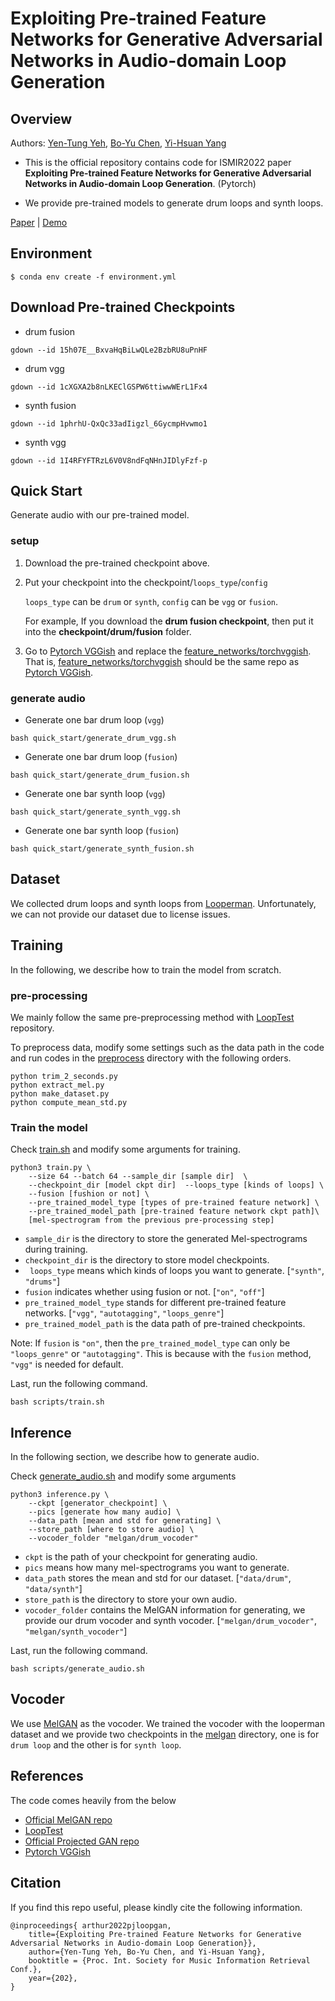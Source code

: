 # Exploiting Pre-trained Feature Networks for Generative Adversarial Networks in Audio-domain Loop Generation

## Overview 

Authors: [Yen-Tung Yeh](https://arthurddd.github.io/), [Bo-Yu Chen](https://paulyuchen.com/), [Yi-Hsuan Yang](http://mac.citi.sinica.edu.tw/~yang/)

* This is the official repository contains code for ISMIR2022 paper **Exploiting Pre-trained Feature Networks for Generative Adversarial Networks in Audio-domain Loop Generation**. (Pytorch)

* We provide pre-trained models to generate drum loops and synth loops.

[Paper]() | [Demo](https://arthurddd.github.io/PjLoopGAN/)

## Environment
```
$ conda env create -f environment.yml
```
## Download Pre-trained Checkpoints
* drum fusion 

```
gdown --id 15h07E__BxvaHqBiLwQLe2BzbRU8uPnHF
```
* drum vgg 

```
gdown --id 1cXGXA2b8nLKEClGSPW6ttiwwWErL1Fx4
``` 

* synth fusion 

```
gdown --id 1phrhU-QxQc33adIigzl_6GycmpHvwmo1
```

* synth vgg 

```
gdown --id 1I4RFYFTRzL6V0V8ndFqNHnJIDlyFzf-p
```

## Quick Start 

Generate audio with our pre-trained model. 

### setup 

1. Download the pre-trained checkpoint above.
2. Put your checkpoint into the checkpoint/```loops_type```/```config```
	
	```loops_type``` can be ```drum``` or ```synth```, ```config``` can be ```vgg``` or ```fusion```.
	
	For example, If you download the **drum fusion checkpoint**, then put it into the **checkpoint/drum/fusion** folder.  
3. Go to [Pytorch VGGish][vggish] and replace the [feature_networks/torchvggish](./feature_networks/torchvggish/). That is, [feature_networks/torchvggish](./feature_networks/torchvggish/) should be the same repo as [Pytorch VGGish][vggish].

### generate audio 
* Generate one bar drum loop (```vgg```)

```
bash quick_start/generate_drum_vgg.sh
```

* Generate one bar drum loop (```fusion```)

```
bash quick_start/generate_drum_fusion.sh
```

* Generate one bar synth loop (```vgg```)

```
bash quick_start/generate_synth_vgg.sh
```

* Generate one bar synth loop (```fusion```)

```
bash quick_start/generate_synth_fusion.sh
```
## Dataset

We collected drum loops and synth loops from [Looperman](https://www.looperman.com/). Unfortunately, we can not provide our dataset due to license issues. 

## Training 

In the following, we describe how to train the model from scratch.

### pre-processing 
We mainly follow the same pre-preprocessing method with [LoopTest](https://github.com/allenhung1025/LoopTest) repository.

To preprocess data, modify some settings such as the data path in the code and run codes in the [preprocess](./preprocess) directory with the following orders. 


```
python trim_2_seconds.py 
python extract_mel.py
python make_dataset.py
python compute_mean_std.py
```

### Train the model 

Check [train.sh](./scripts/train.sh) and modify some arguments for training.

```
python3 train.py \
    --size 64 --batch 64 --sample_dir [sample dir]  \
    --checkpoint_dir [model ckpt dir]  --loops_type [kinds of loops] \
    --fusion [fushion or not] \
    --pre_trained_model_type [types of pre-trained feature network] \ 
    --pre_trained_model_path [pre-trained feature network ckpt path]\
    [mel-spectrogram from the previous pre-processing step]
```

* ```sample_dir``` is the directory to store the generated Mel-spectrograms during training. 
* ```checkpoint_dir``` is the directory to store model checkpoints.
* ``` loops_type``` means which kinds of loops you want to generate. [```"synth"```, ```"drums"```]
* ```fusion``` indicates whether using fusion or not. [```"on"```, ```"off"```] 
* ```pre_trained_model_type``` stands for different pre-trained feature networks. [```"vgg"```, ```"autotagging"```, ```"loops_genre"```]
* ```pre_trained_model_path``` is the data path of pre-trained checkpoints.

Note: If ```fusion``` is ```"on"```, then the ```pre_trained_model_type``` can only be ```"loops_genre"``` or ```"autotagging"```. This is because with the ```fusion``` method, ```"vgg"``` is needed for default.  


Last, run the following command.

```
bash scripts/train.sh
```

## Inference 
In the following section, we describe how to generate audio.

Check [generate_audio.sh](./scripts/generate_audio.sh) and modify some arguments

```
python3 inference.py \
    --ckpt [generator_checkpoint] \
    --pics [generate how many audio] \
    --data_path [mean and std for generating] \
    --store_path [where to store audio] \
    --vocoder_folder "melgan/drum_vocoder"
```
* ```ckpt``` is the path of your checkpoint for generating audio.
* ```pics``` means how many mel-spectrograms you want to generate.
* ```data_path``` stores the mean and std for our dataset. [```"data/drum"```, ```"data/synth"```]
* ```store_path``` is the directory to store your own audio.
* ```vocoder_folder``` contains the MelGAN information for generating, we provide our drum vocoder and synth vocoder. [```"melgan/drum_vocoder"```, ```"melgan/synth_vocoder"```]

Last, run the following command.

```
bash scripts/generate_audio.sh
```
## Vocoder 

We use [MelGAN](https://github.com/descriptinc/melgan-neurips) as the vocoder. We trained the vocoder with the looperman dataset and we provide two checkpoints in the [melgan](./melgan) directory, one is for ```drum loop``` and the other is for ```synth loop```. 

## References 

The code comes heavily from the below


* [Official MelGAN repo][melgan] 
* [LoopTest][looptest]
* [Official Projected GAN repo][pggan]
* [Pytorch VGGish][vggish]


[melgan]: https://github.com/descriptinc/melgan-neurips
[looptest]: https://github.com/allenhung1025/LoopTest
[pggan]: https://github.com/autonomousvision/projected_gan
[vggish]: https://github.com/harritaylor/torchvggish

## Citation
If you find this repo useful, please kindly cite the following information.

```
@inproceedings{ arthur2022pjloopgan, 
	title={Exploiting Pre-trained Feature Networks for Generative Adversarial Networks in Audio-domain Loop Generation}},
	author={Yen-Tung Yeh, Bo-Yu Chen, and Yi-Hsuan Yang},
	booktitle = {Proc. Int. Society for Music Information Retrieval Conf.},
	year={202},
}
```
